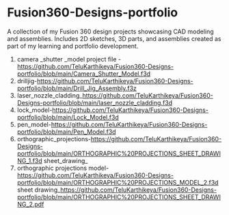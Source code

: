 # Fusion360-Designs-portfolio
A collection of my Fusion 360 design projects showcasing CAD modeling and  assemblies. Includes 2D sketches, 3D parts, and assemblies created as part of my learning and portfolio development.

1) camera _shutter _model project file -https://github.com/TeluKarthikeya/Fusion360-Designs-portfolio/blob/main/Camera_Shutter_Model.f3d
2) drilljig-https://github.com/TeluKarthikeya/Fusion360-Designs-portfolio/blob/main/Drill_Jig_Assembly.f3z
3) laser_nozzle_cladding_https://github.com/TeluKarthikeya/Fusion360-Designs-portfolio/blob/main/laser_nozzle_cladding.f3d
4) lock_model-https://github.com/TeluKarthikeya/Fusion360-Designs-portfolio/blob/main/Lock_Model.f3d
5) pen_model-https://github.com/TeluKarthikeya/Fusion360-Designs-portfolio/blob/main/Pen_Model.f3d
6) orthographic_projections-https://github.com/TeluKarthikeya/Fusion360-Designs-portfolio/blob/main/ORTHOGRAPHIC%20PROJECTIONS_SHEET_DRAWING_1.f3d
   sheet_drawing_
8) orthographic projections model-https://github.com/TeluKarthikeya/Fusion360-Designs-portfolio/blob/main/ORTHOGRAPHIC%20PROJECTIONS_MODEL_2.f3d
   sheet drawing_https://github.com/TeluKarthikeya/Fusion360-Designs-portfolio/blob/main/ORTHOGRAPHIC%20PROJECTIONS_SHEET_DRAWING_2.pdf


